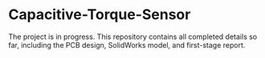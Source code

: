 # Capacitive-Torque-Sensor
The project is in progress. This repository contains all completed details so far, including the PCB design, SolidWorks model, and first-stage report.
